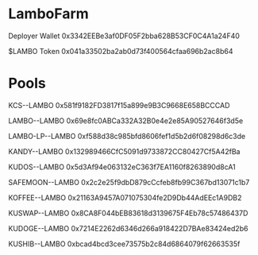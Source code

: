 # LamboFarm

Deployer Wallet
0x3342EEBe3af0DF05F2bba628B53CF0C4A1a24F40

$LAMBO Token
0x041a33502ba2ab0d73f400564cfaa696b2ac8b64

# Pools

KCS--LAMBO
0x581f9182FD3817f15a899e9B3C9668E658BCCCAD

LAMBO--LAMBO
0x69e8fc0ABCa332A32B0e4e2e85A90527646f3d5e

LAMBO-LP--LAMBO
0xf588d38c985bfd8606fef1d5b2d6f08298d6c3de

KANDY--LAMBO
0x132989466CfC5091d9733872CC80427Cf5A42fBa

KUDOS--LAMBO
0x5d3Af94e063132eC363f7EA1160f8263890d8cA1

SAFEMOON--LAMBO
0x2c2e25f9dbD879cCcfeb8fb99C367bd13071c1b7

KOFFEE--LAMBO
0x21163A9457A071075304fe2D9Db44AdEEc1A9DB2

KUSWAP--LAMBO
0x8CA8F044bEB83618d3139675F4Eb78c57486437D

KUDOGE--LAMBO
0x7214E2262d6346d266a918422D7BAe83424ed2b6

KUSHIB--LAMBO
0xbcad4bcd3cee73575b2c84d6864079f62663535f
